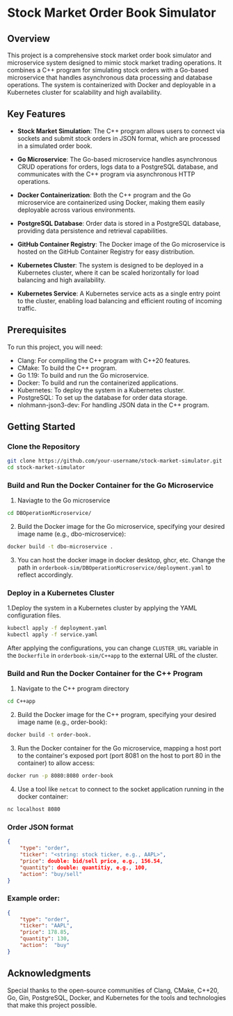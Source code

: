 # Stock Market Order Book Simulator

## Overview

This project is a comprehensive stock market order book simulator and microservice system designed to mimic stock market trading operations. It combines a C++ program for simulating stock orders with a Go-based microservice that handles asynchronous data processing and database operations. The system is containerized with Docker and deployable in a Kubernetes cluster for scalability and high availability.


## Key Features

- **Stock Market Simulation**: The C++ program allows users to connect via sockets and submit stock orders in JSON format, which are processed in a simulated order book.

- **Go Microservice**: The Go-based microservice handles asynchronous CRUD operations for orders, logs data to a PostgreSQL database, and communicates with the C++ program via asynchronous HTTP operations.

- **Docker Containerization**: Both the C++ program and the Go microservice are containerized using Docker, making them easily deployable across various environments.

- **PostgreSQL Database**: Order data is stored in a PostgreSQL database, providing data persistence and retrieval capabilities.

- **GitHub Container Registry**: The Docker image of the Go microservice is hosted on the GitHub Container Registry for easy distribution.

- **Kubernetes Cluster**: The system is designed to be deployed in a Kubernetes cluster, where it can be scaled horizontally for load balancing and high availability.

- **Kubernetes Service**: A Kubernetes service acts as a single entry point to the cluster, enabling load balancing and efficient routing of incoming traffic.

## Prerequisites

To run this project, you will need:

- Clang: For compiling the C++ program with C++20 features.
- CMake: To build the C++ program.
- Go 1.19: To build and run the Go microservice.
- Docker: To build and run the containerized applications.
- Kubernetes: To deploy the system in a Kubernetes cluster.
- PostgreSQL: To set up the database for order data storage.
- nlohmann-json3-dev: For handling JSON data in the C++ program.

## Getting Started

### Clone the Repository

```bash
git clone https://github.com/your-username/stock-market-simulator.git
cd stock-market-simulator
```

### Build and Run the Docker Container for the Go Microservice
1. Naviagte to the Go microservice
```bash
cd DBOperationMicroservice/
```

2. Build the Docker image for the Go microservice, specifying your desired image name (e.g., dbo-microservice):
```bash
docker build -t dbo-microservice .
```

3. You can host the docker image in docker desktop, ghcr, etc. Change the path in `orderbook-sim/DBOperationMicroservice/deployment.yaml` to reflect accordingly.

### Deploy in a Kubernetes Cluster

1.Deploy the system in a Kubernetes cluster by applying the YAML configuration files.
```bash
kubectl apply -f deployment.yaml
kubectl apply -f service.yaml
```

After applying the configurations, you can change `CLUSTER_URL` variable in the `Dockerfile` in `orderbook-sim/C++app` to the external URL of the cluster.

### Build and Run the Docker Container for the C++ Program

1. Navigate to the C++ program directory
```bash
cd C++app
```

2. Build the Docker image for the C++ program, specifying your desired image name (e.g., order-book):

```bash
docker build -t order-book.
```

3. Run the Docker container for the Go microservice, mapping a host port to the container's exposed port (port 8081 on the host to port 80 in the container) to allow access:

```bash
docker run -p 8080:8080 order-book
```

4. Use a tool like `netcat` to connect to the socket application running in the docker container:
```bash
nc localhost 8080
```

### Order JSON format
```JSON
{
    "type": "order",
    "ticker": "<string: stock ticker, e.g., AAPL>",
    "price": double: bid/sell price, e.g., 156.54,
    "quantity": double: quantitiy, e.g., 100,
    "action": "buy/sell"
}
```

### Example order:
```JSON
{
    "type": "order",
    "ticker": "AAPL",
    "price": 178.85,
    "quantity": 130,
    "action":  "buy"
}

```

## Acknowledgments
Special thanks to the open-source communities of Clang, CMake, C++20, Go, Gin, PostgreSQL, Docker, and Kubernetes for the tools and technologies that make this project possible.